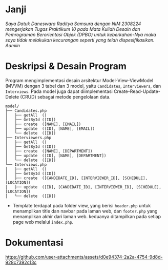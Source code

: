 # Janji
_Saya Datuk Daneswara Raditya Samsura dengan NIM 2308224 mengerjakan Tugas Praktikum 10 pada Mata Kuliah Desain dan Pemrograman Berorientasi Objek (DPBO) untuk keberkahan-Nya maka saya tidak melakukan kecurangan seperti yang telah dispesifikasikan. Aamiin_

# Deskripsi & Desain Program

Program mengimplementasi desain arsitektur Model-View-ViewModel (MVVM) dengan 3 tabel dan 3 model, yaitu `Candidates`, `Interviewers`, dan `Interviews`. Pada model juga dapat diimplementasi Create-Read-Update-Delete (CRUD) sebagai metode pengelolaan data.

```plaintext
model/
├── Candidates.php
│   ├── getAll  ()
│   ├── GetById ([ID])
│   ├── create  ([NAME], [EMAIL])
│   ├── update  ([ID], [NAME], [EMAIL])
│   └── delete  ([ID])
├── Interviewers.php
│   ├── getAll  ()
│   ├── GetById ([ID])
│   ├── create  ([NAME], [DEPARTMENT])
│   ├── update  ([ID], [NAME], [DEPARTMENT])
│   └── delete  ([ID])
└── Interviews.php
│   ├── getAll  ()
│   ├── GetById ([ID])
│   ├── create  ([CANDIDATE_ID], [INTERVIEWER_ID], [SCHEDULE], [LOCATION])
│   ├── update  ([ID], [CANDIDATE_ID], [INTERVIEWER_ID], [SCHEDULE], [LOCATION])
│   └── delete  ([ID])
```

- Template terdapat pada folder view, yang berisi `header.php` untuk menampilkan title dan navbar pada laman web, dan `footer.php` yang menampilkan akhir dari laman web. keduanya ditampilkan pada setiap page web melalui `index.php`.

# Dokumentasi
https://github.com/user-attachments/assets/d0e94374-2a2a-4754-9d8d-928c7392c13c

